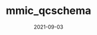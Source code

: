 ---
title: mmic_qcschema
date: 2021-09-03
draft: true
hideLastModified: true
showInMenu: false
summaryImage: qcschema.png
summary: Provides converters between MMSchema and QCSchema.
link: https://github.com/MolSSI/mmic_qcschema
tags: [Translators,Tactic,MMSchema]
---